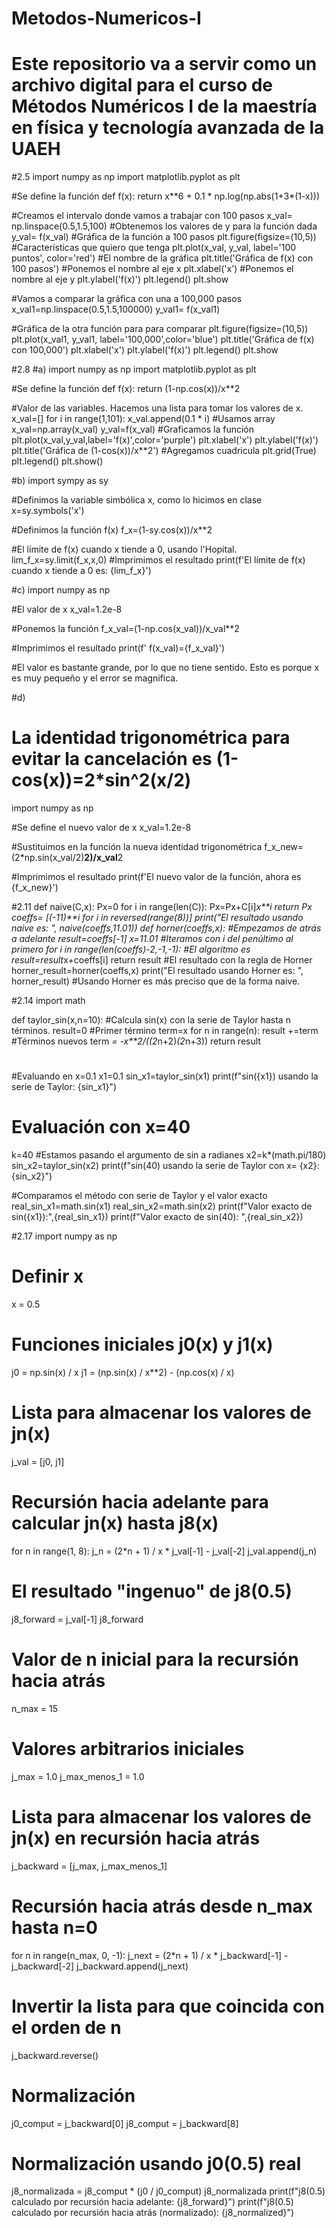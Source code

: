 # Metodos-Numericos-I
# Este repositorio va a servir como un archivo digital para el curso de Métodos Numéricos I de la maestría en física y tecnología avanzada de la UAEH

#2.5 
import numpy as np
import matplotlib.pyplot as plt

#Se define la función
def f(x):
    return x**6 + 0.1 * np.log(np.abs(1+3*(1-x)))

#Creamos el intervalo donde vamos a trabajar con 100 pasos
x_val= np.linspace(0.5,1.5,100)
#Obtenemos los valores de y para la función dada
y_val= f(x_val)
#Gráfica de la función a 100 pasos
plt.figure(figsize=(10,5))
#Características que quiero que tenga
plt.plot(x_val, y_val, label='100 puntos', color='red')
#El nombre de la gráfica
plt.title('Gráfica de f(x) con 100 pasos')
#Ponemos el nombre al eje x
plt.xlabel('x')
#Ponemos el nombre al eje y
plt.ylabel('f(x)')
plt.legend()
plt.show

#Vamos a comparar la gráfica con una a 100,000 pasos
x_val1=np.linspace(0.5,1.5,100000)
y_val1= f(x_val1)

#Gráfica de la otra función para para comparar
plt.figure(figsize=(10,5))
plt.plot(x_val1, y_val1, label='100,000',color='blue')
plt.title('Gráfica de f(x) con 100,000')
plt.xlabel('x')
plt.ylabel('f(x)')
plt.legend()
plt.show

#2.8
#a)
import numpy as np
import matplotlib.pyplot as plt

#Se define la función
def f(x):
    return (1-np.cos(x))/x**2

#Valor de las variables. Hacemos una lista para tomar los valores de x.
x_val=[]
for i in range(1,101):
    x_val.append(0.1 * i)
#Usamos array 
x_val=np.array(x_val)
y_val=f(x_val)
#Graficamos la función 
plt.plot(x_val,y_val,label='f(x)',color='purple')
plt.xlabel('x')
plt.ylabel('f(x)')
plt.title('Gráfica de (1-cos(x))/x**2')
#Agregamos cuadricula
plt.grid(True)
plt.legend()
plt.show()

#b)
import sympy as sy

#Definimos la variable simbólica x, como lo hicimos en clase
x=sy.symbols('x')

#Definimos la función f(x)
f_x=(1-sy.cos(x))/x**2

#El límite de f(x) cuando x tiende a 0, usando l'Hopital.
lim_f_x=sy.limit(f_x,x,0)
#Imprimimos el resultado
print(f'El límite de f(x) cuando x tiende a 0 es: {lim_f_x}')

#c)
import numpy as np

#El valor de x 
x_val=1.2e-8

#Ponemos la función
f_x_val=(1-np.cos(x_val))/x_val**2

#Imprimimos el resultado
print(f' f(x_val)={f_x_val}')

#El valor es bastante grande, por lo que no tiene sentido. Esto es porque x es muy pequeño y el error se magnifica.

#d)
# La identidad trigonométrica para evitar la cancelación es (1-cos(x))=2*sin^2(x/2)

import numpy as np

#Se define el nuevo valor de x
x_val=1.2e-8

#Sustituimos en la función la nueva identidad trigonométrica
f_x_new=(2*np.sin(x_val/2)**2)/x_val**2

#Imprimimos el resultado
print(f'El nuevo valor de la función, ahora es {f_x_new}')

#2.11
def naive(C,x):
    Px=0
    for i in range(len(C)):
        Px=Px+C[i]*x**i
    return Px
coeffs= [(-11)**i for i in reversed(range(8))]
print("El resultado usando naive es: ", naive(coeffs,11.01))
def horner(coeffs,x):
    #Empezamos de atrás a adelante
    result=coeffs[-1]
    x=11.01
    #Iteramos con i del penúltimo al primero
    for i in range(len(coeffs)-2,-1,-1):
    #El algoritmo es
        result=result*x+coeffs[i]
    return result
#El resultado con la regla de Horner
horner_result=horner(coeffs,x)
print("El resultado usando Horner es: ", horner_result)
#Usando Horner es más preciso que de la forma naive.

#2.14
import math

def taylor_sin(x,n=10):
    #Calcula sin(x) con la serie de Taylor hasta n términos.
    result=0
    #Primer término
    term=x
    for n in range(n):
        result +=term
        #Términos nuevos
        term *= -x**2/((2*n+2)*(2*n+3))
    return result
#
#Evaluando en x=0.1
x1=0.1
sin_x1=taylor_sin(x1)
print(f"sin({x1}) usando la serie de Taylor: {sin_x1}")

# Evaluación con x=40
k=40
#Estamos pasando el argumento de sin a radianes
x2=k*(math.pi/180)
sin_x2=taylor_sin(x2)
print(f"sin(40) usando la serie de Taylor con x= {x2}: {sin_x2}")

#Comparamos el método con serie de Taylor y el valor exacto
real_sin_x1=math.sin(x1)
real_sin_x2=math.sin(x2)
print(f"Valor exacto de sin({x1}):",{real_sin_x1})
print(f"Valor exacto de sin(40): ",{real_sin_x2})

#2.17
import numpy as np

# Definir x
x = 0.5

# Funciones iniciales j0(x) y j1(x)
j0 = np.sin(x) / x
j1 = (np.sin(x) / x**2) - (np.cos(x) / x)

# Lista para almacenar los valores de jn(x)
j_val = [j0, j1]

# Recursión hacia adelante para calcular jn(x) hasta j8(x)
for n in range(1, 8):
    j_n = (2*n + 1) / x * j_val[-1] - j_val[-2]
    j_val.append(j_n)

# El resultado "ingenuo" de j8(0.5)
j8_forward = j_val[-1]
j8_forward
# Valor de n inicial para la recursión hacia atrás
n_max = 15

# Valores arbitrarios iniciales
j_max = 1.0
j_max_menos_1 = 1.0

# Lista para almacenar los valores de jn(x) en recursión hacia atrás
j_backward = [j_max, j_max_menos_1]

# Recursión hacia atrás desde n_max hasta n=0
for n in range(n_max, 0, -1):
    j_next = (2*n + 1) / x * j_backward[-1] - j_backward[-2]
    j_backward.append(j_next)

# Invertir la lista para que coincida con el orden de n
j_backward.reverse()

# Normalización
j0_comput = j_backward[0]
j8_comput = j_backward[8]

# Normalización usando j0(0.5) real
j8_normalizada = j8_comput * (j0 / j0_comput)
j8_normalizada
print(f"j8(0.5) calculado por recursión hacia adelante: {j8_forward}")
print(f"j8(0.5) calculado por recursión hacia atrás (normalizado): {j8_normalized}")

